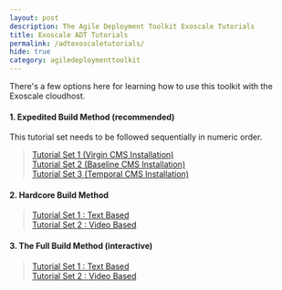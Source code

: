 ```yaml
---
layout: post
description: The Agile Deployment Toolkit Exoscale Tutorials
title: Exoscale ADT Tutorials
permalink: /adtexoscaletutorials/
hide: true
category: agiledeploymenttoolkit
---
```


There's a few options here for learning how to use this toolkit with the Exoscale cloudhost.  

#### 1. Expedited Build Method (recommended)  

This tutorial set needs to be followed sequentially in numeric order.

>    [Tutorial Set 1 (Virgin CMS Installation)](https://www.codebreakers.uk/adtexoscaletutorialsexpeditedvirgin)   
>    [Tutorial Set 2 (Baseline CMS Installation)](https://www.codebreakers.uk/adtexoscaletutorialsexpeditedbaseline)  
>    [Tutorial Set 3 (Temporal CMS Installation)](https://www.codebreakers.uk/adtexoscaletutorialsexpeditedtemporal)

#### 2. Hardcore Build Method  

>    [Tutorial Set 1 : Text Based](https://www.codebreakers.uk/adtexoscaletutorialshardcoretext)  
>    [Tutorial Set 2 : Video Based](https://www.codebreakers.uk/adtexoscaletutorialshardcorevideo)

#### 3. The Full Build Method (interactive)  

>    [Tutorial Set 1 : Text Based](https://www.codebreakers.uk/adtexoscaletutorialsfullbuildtext)  
>    [Tutorial Set 2 : Video Based](https://www.codebreakers.uk/adtexoscaletutorialsfullbuildvideo)
